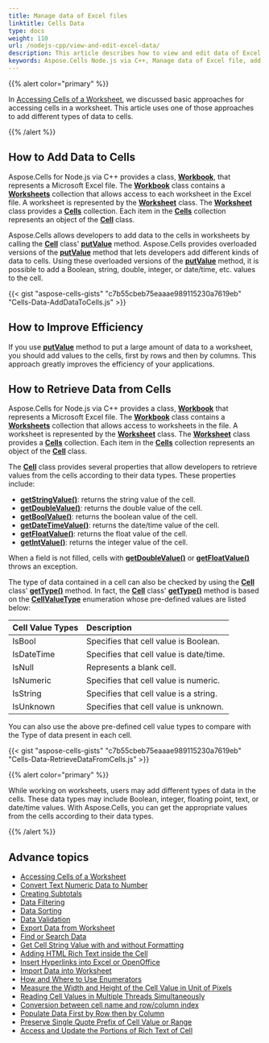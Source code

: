 ```yaml
---
title: Manage data of Excel files
linktitle: Cells Data
type: docs
weight: 110
url: /nodejs-cpp/view-and-edit-excel-data/
description: This article describes how to view and edit data of Excel files with Aspose.Cells library for Node.js via C++.
keywords: Aspose.Cells Node.js via C++, Manage data of Excel file, add data to Excel file, get data from excel file, How to Improve Efficiency of adding data, manage cells data, update cells data, get cells data, insert cells data
---
```


{{% alert color="primary" %}}

In [Accessing Cells of a Worksheet](/cells/nodejs-cpp/accessing-cells-of-a-worksheet/), we discussed basic approaches for accessing cells in a worksheet. This article uses one of those approaches to add different types of data to cells.

{{% /alert %}}

## **How to Add Data to Cells**

Aspose.Cells for Node.js via C++ provides a class, [**Workbook**](https://reference.aspose.com/cells/nodejs-cpp/workbook), that represents a Microsoft Excel file. The [**Workbook**](https://reference.aspose.com/cells/nodejs-cpp/workbook) class contains a [**Worksheets**](https://reference.aspose.com/cells/nodejs-cpp/workbook/#getWorksheets--) collection that allows access to each worksheet in the Excel file. A worksheet is represented by the [**Worksheet**](https://reference.aspose.com/cells/nodejs-cpp/worksheet) class. The [**Worksheet**](https://reference.aspose.com/cells/nodejs-cpp/worksheet) class provides a [**Cells**](https://reference.aspose.com/cells/nodejs-cpp/worksheet/#getCells--) collection. Each item in the [**Cells**](https://reference.aspose.com/cells/nodejs-cpp/worksheet/#getCells--) collection represents an object of the [**Cell**](https://reference.aspose.com/cells/nodejs-cpp/cell) class.

Aspose.Cells allows developers to add data to the cells in worksheets by calling the [**Cell**](https://reference.aspose.com/cells/nodejs-cpp/cell) class' [**putValue**](https://reference.aspose.com/cells/nodejs-cpp/cell/#putValue-boolean-) method. Aspose.Cells provides overloaded versions of the [**putValue**](https://reference.aspose.com/cells/nodejs-cpp/cell/#putValue-boolean-) method that lets developers add different kinds of data to cells. Using these overloaded versions of the [**putValue**](https://reference.aspose.com/cells/nodejs-cpp/cell/#putValue-boolean-) method, it is possible to add a Boolean, string, double, integer, or date/time, etc. values to the cell.

{{< gist "aspose-cells-gists" "c7b55cbeb75eaaae989115230a7619eb" "Cells-Data-AddDataToCells.js" >}}


## **How to Improve Efficiency**

If you use [**putValue**](https://reference.aspose.com/cells/nodejs-cpp/cell/#putValue-boolean-) method to put a large amount of data to a worksheet, you should add values to the cells, first by rows and then by columns. This approach greatly improves the efficiency of your applications.

## **How to Retrieve Data from Cells**

Aspose.Cells for Node.js via C++ provides a class, [**Workbook**](https://reference.aspose.com/cells/nodejs-cpp/workbook) that represents a Microsoft Excel file. The [**Workbook**](https://reference.aspose.com/cells/nodejs-cpp/workbook) class contains a [**Worksheets**](https://reference.aspose.com/cells/nodejs-cpp/workbook/#getWorksheets--) collection that allows access to worksheets in the file. A worksheet is represented by the [**Worksheet**](https://reference.aspose.com/cells/nodejs-cpp/worksheet) class. The [**Worksheet**](https://reference.aspose.com/cells/nodejs-cpp/worksheet) class provides a [**Cells**](https://reference.aspose.com/cells/nodejs-cpp/worksheet/#getCells--) collection. Each item in the [**Cells**](https://reference.aspose.com/cells/nodejs-cpp/worksheet/#getCells--) collection represents an object of the [**Cell**](https://reference.aspose.com/cells/nodejs-cpp/cell) class.

The [**Cell**](https://reference.aspose.com/cells/nodejs-cpp/cell) class provides several properties that allow developers to retrieve values from the cells according to their data types. These properties include:

- [**getStringValue()**](https://reference.aspose.com/cells/nodejs-cpp/cell/#getStringValue--): returns the string value of the cell.
- [**getDoubleValue()**](https://reference.aspose.com/cells/nodejs-cpp/cell/#getDoubleValue--): returns the double value of the cell.
- [**getBoolValue()**](https://reference.aspose.com/cells/nodejs-cpp/cell/#getBoolValue--): returns the boolean value of the cell.
- [**getDateTimeValue()**](https://reference.aspose.com/cells/nodejs-cpp/cell/#getDateTimeValue--): returns the date/time value of the cell.
- [**getFloatValue()**](https://reference.aspose.com/cells/nodejs-cpp/cell/#getFloatValue--): returns the float value of the cell.
- [**getIntValue()**](https://reference.aspose.com/cells/nodejs-cpp/cell/#getIntValue--): returns the integer value of the cell.

When a field is not filled, cells with [**getDoubleValue()**](https://reference.aspose.com/cells/nodejs-cpp/cell/#getDoubleValue--) or [**getFloatValue()**](https://reference.aspose.com/cells/nodejs-cpp/cell/#getFloatValue--) throws an exception.

The type of data contained in a cell can also be checked by using the [**Cell**](https://reference.aspose.com/cells/nodejs-cpp/cell) class' [**getType()**](https://reference.aspose.com/cells/nodejs-cpp/cell/#getType--) method. In fact, the [**Cell**](https://reference.aspose.com/cells/nodejs-cpp/cell) class' [**getType()**](https://reference.aspose.com/cells/nodejs-cpp/cell/#getType--) method is based on the [**CellValueType**](https://reference.aspose.com/cells/nodejs-cpp/cellvaluetype) enumeration whose pre-defined values are listed below:

|**Cell Value Types**|**Description**|
| :- | :- |
|IsBool|Specifies that cell value is Boolean.|
|IsDateTime|Specifies that cell value is date/time.|
|IsNull|Represents a blank cell.|
|IsNumeric|Specifies that cell value is numeric.|
|IsString|Specifies that cell value is a string.|
|IsUnknown|Specifies that cell value is unknown.|

You can also use the above pre-defined cell value types to compare with the Type of data present in each cell.

{{< gist "aspose-cells-gists" "c7b55cbeb75eaaae989115230a7619eb" "Cells-Data-RetrieveDataFromCells.js" >}}


{{% alert color="primary" %}}

While working on worksheets, users may add different types of data in the cells. These data types may include Boolean, integer, floating point, text, or date/time values. With Aspose.Cells, you can get the appropriate values from the cells according to their data types.

{{% /alert %}}

## **Advance topics**
- [Accessing Cells of a Worksheet](/cells/nodejs-cpp/accessing-cells-of-a-worksheet/)
- [Convert Text Numeric Data to Number](/cells/nodejs-cpp/convert-text-numeric-data-to-number/)
- [Creating Subtotals](/cells/nodejs-cpp/creating-subtotals/)
- [Data Filtering](/cells/nodejs-cpp/data-filtering/)
- [Data Sorting](/cells/nodejs-cpp/sort-data-of-excel/)
- [Data Validation](/cells/nodejs-cpp/data-validation/)
- [Export Data from Worksheet](/cells/nodejs-cpp/export-data-from-worksheet/)
- [Find or Search Data](/cells/nodejs-cpp/find-or-search-data/)
- [Get Cell String Value with and without Formatting](/cells/nodejs-cpp/get-cell-string-value-with-and-without-formatting/)
- [Adding HTML Rich Text inside the Cell](/cells/nodejs-cpp/adding-html-rich-text-inside-the-cell/)
- [Insert Hyperlinks into Excel or OpenOffice](/cells/nodejs-cpp/insert-hyperlinks-to-excel/)
- [Import Data into Worksheet](/cells/nodejs-cpp/import-data-into-worksheet/)
- [How and Where to Use Enumerators](/cells/nodejs-cpp/how-and-where-to-use-enumerators/)
- [Measure the Width and Height of the Cell Value in Unit of Pixels](/cells/nodejs-cpp/calculate-the-width-and-height-of-the-cell-value-in-unit-of-pixels/)
- [Reading Cell Values in Multiple Threads Simultaneously](/cells/nodejs-cpp/reading-cell-values-in-multiple-threads-simultaneously/)
- [Conversion between cell name and row/column index](/cells/nodejs-cpp/names-and-indices/)
- [Populate Data First by Row then by Column](/cells/nodejs-cpp/populate-data-first-by-row-then-by-column/)
- [Preserve Single Quote Prefix of Cell Value or Range](/cells/nodejs-cpp/preserve-single-quote-prefix-of-cell-value-or-range/)
- [Access and Update the Portions of Rich Text of Cell](/cells/nodejs-cpp/access-and-update-the-portions-of-rich-text-of-cell/)